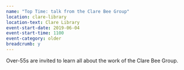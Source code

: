 ```yaml
---
name: "Top Time: talk from the Clare Bee Group"
location: clare-library
location-text: Clare Library
event-start-date: 2019-06-04
event-start-time: 1100
event-category: older
breadcrumb: y
---
```


Over-55s are invited to learn all about the work of the Clare Bee Group.
